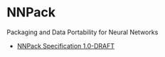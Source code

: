 # NNPack
Packaging and Data Portability for Neural Networks

* [NNPack Specification 1.0-DRAFT](./SPEC.md)
